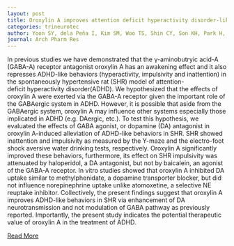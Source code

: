 ```yaml
---
layout: post
title: Oroxylin A improves attention deficit hyperactivity disorder-like behaviors in the spontaneously hypertensive rat and inhibits reuptake of dopamine in vitro
categories: trineurotec
author: Yoon SY, dela Peña I, Kim SM, Woo TS, Shin CY, Son KH, Park H, Lee YS, Ryu JH, Jin M, Kim KM, Cheong JH
journal: Arch Pharm Res
---
```


In previous studies we have demonstrated that the γ-aminobutryic acid-A (GABA-A) receptor antagonist oroxylin A has an awakening effect and it also represses ADHD-like behaviors (hyperactivity, impulsivity and inattention) in the spontaneously hypertensive rat (SHR) model of attention-deficit hyperactivity disorder(ADHD). We hypothesized that the effects of oroxylin A were exerted via the GABA-A receptor given the important role of the GABAergic system in ADHD. However, it is possible that aside from the GABAergic system, oroxylin A may influence other systems especially those implicated in ADHD (e.g. DAergic, etc.). To test this hypothesis, we evaluated the effects of GABA agonist, or dopamine (DA) antagonist in oroxylin A-induced alleviation of ADHD-like behaviors in SHR. SHR showed inattention and impulsivity as measured by the Y-maze and the electro-foot shock aversive water drinking tests, respectively. Oroxylin A significantly improved these behaviors, furthermore, its effect on SHR impulsivity was attenuated by haloperidol, a DA antagonist, but not by baicalein, an agonist of the GABA-A receptor. In vitro studies showed that oroxylin A inhibited DA uptake similar to methylphenidate, a dopamine transporter blocker, but did not influence norepinephrine uptake unlike atomoxetine, a selective NE reuptake inhibitor. Collectively, the present findings suggest that oroxylin A improves ADHD-like behaviors in SHR via enhancement of DA neurotransmission and not modulation of GABA pathway as previously reported. Importantly, the present study indicates the potential therapeutic value of oroxylin A in the treatment of ADHD.[Read More](https://www.ncbi.nlm.nih.gov/pubmed/?term=Oroxylin+A+improves+attention+deficit+hyperactivity+disorder-like+behaviors+in+the+spontaneously+hypertensive+rat+and+inhibits+reuptake+of+dopamine+in+vitro.)